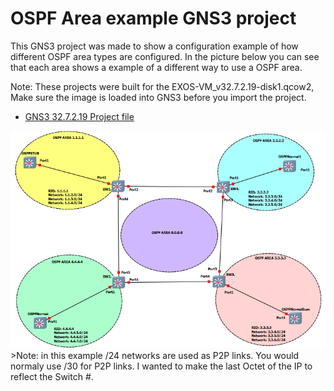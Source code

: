 # OSPF Area example GNS3 project

This GNS3 project was made to show a configuration example of how different OSPF area types are configured.  In the picture below you can see that each area shows a example of a different way to use a OSPF area.

Note: These projects were built for the EXOS-VM_v32.7.2.19-disk1.qcow2, Make sure the image is loaded into GNS3 before you import the project.

* [GNS3 32.7.2.19 Project file](https://github.com/extremenetworks/Virtual_EXOS/blob/master/gns3_projects/OSPF_areas/ospfv2.gns3project?raw=true)

<img src="screenshot.png">
>Note: in this example /24 networks are used as P2P links.  You would normaly use /30 for P2P links.  I wanted to make the last Octet of the IP to reflect the Switch #.

